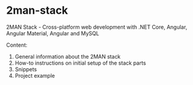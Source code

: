 # 2man-stack
2MAN Stack - Cross-platform web development with .NET Core, Angular, Angular Material, Angular and MySQL

Content:
1. General information about the 2MAN stack
2. How-to instructions on initial setup of the stack parts
3. Snippets
4. Project example

